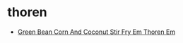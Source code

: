 # thoren

 * [Green Bean Corn And Coconut Stir Fry Em Thoren Em](../../index/g/green-bean-corn-and-coconut-stir-fry-em-thoren-em-394669.json)
